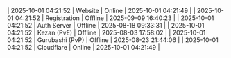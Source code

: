 | 2025-10-01 04:21:52 | Website | Online | 2025-10-01 04:21:49 |
| 2025-10-01 04:21:52 | Registration | Offline | 2025-09-09 16:40:23 |
| 2025-10-01 04:21:52 | Auth Server | Offline | 2025-08-18 09:33:31 |
| 2025-10-01 04:21:52 | Kezan (PvE) | Offline | 2025-08-03 17:58:02 |
| 2025-10-01 04:21:52 | Gurubashi (PvP) | Offline | 2025-08-23 21:44:06 |
| 2025-10-01 04:21:52 | Cloudflare | Online | 2025-10-01 04:21:49 |
